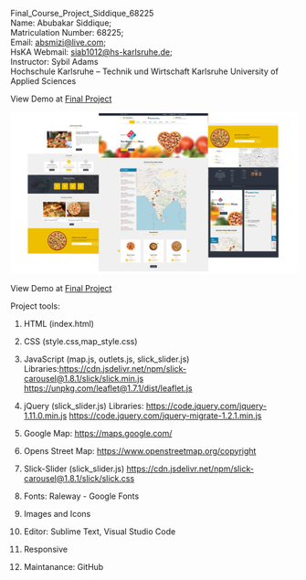 Final_Course_Project_Siddique_68225 <br>
Name: Abubakar Siddique; <br>
Matriculation Number: 68225; <br>
Email: absmizi@live.com; <br>
HsKA Webmail: siab1012@hs-karlsruhe.de; <br>
Instructor: Sybil Adams <br>
Hochschule Karlsruhe – Technik und Wirtschaft
Karlsruhe University of Applied Sciences

View Demo at <a href="https://absmizi.github.io/Final_Course_Project/">Final Project</a>

<p><a target="_blank" rel="noopener noreferrer" href="https://raw.githubusercontent.com/absmizi/Final_Course_Project/main/Website_Demo.png"><img src="https://raw.githubusercontent.com/absmizi/Final_Course_Project/main/Website_Demo.png" style="max-width:100%;"></a></p>

View Demo at <a href="https://absmizi.github.io/Final_Course_Project/">Final Project</a>

Project tools:

1. 	HTML (index.html)
2.	CSS (style.css,map_style.css)
3.	JavaScript (map.js, outlets.js, slick_slider.js)
		Libraries:https://cdn.jsdelivr.net/npm/slick-carousel@1.8.1/slick/slick.min.js https://unpkg.com/leaflet@1.7.1/dist/leaflet.js

4.	jQuery (slick_slider.js)
		Libraries: https://code.jquery.com/jquery-1.11.0.min.js
		https://code.jquery.com/jquery-migrate-1.2.1.min.js
						
5.	Google Map: https://maps.google.com/

6. 	Opens Street Map: https://www.openstreetmap.org/copyright
	
7. 	Slick-Slider (slick_slider.js) 
	https://cdn.jsdelivr.net/npm/slick-carousel@1.8.1/slick/slick.css
	
8.	Fonts: Raleway - Google Fonts
	
9.	Images and Icons

10.	Editor: Sublime Text, Visual Studio Code

11.	Responsive

12.	Maintanance: GitHub

